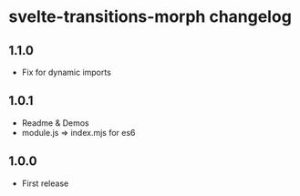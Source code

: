 # svelte-transitions-morph changelog

## 1.1.0
* Fix for dynamic imports

## 1.0.1

* Readme & Demos
* module.js => index.mjs for es6

## 1.0.0

* First release
